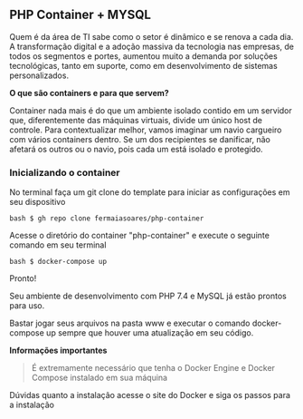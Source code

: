 ## PHP Container + MYSQL

Quem é da área de TI sabe como o setor é dinâmico e se renova a cada dia. A transformação digital e a adoção massiva da tecnologia nas empresas, de todos os segmentos e portes, aumentou muito a demanda por soluções tecnológicas, tanto em suporte, como em desenvolvimento de sistemas personalizados.


**O que são containers e para que servem?**

Container nada mais é do que um ambiente isolado contido em um servidor que, diferentemente das máquinas virtuais, divide um único host de controle. Para contextualizar melhor, vamos imaginar um navio cargueiro com vários containers dentro. Se um dos recipientes se danificar, não afetará os outros ou o navio, pois cada um está isolado e protegido.

### Inicializando o container

No terminal faça um git clone do template para iniciar as configurações em seu dispositivo

``bash $ gh repo clone fermaiasoares/php-container``

Acesse o diretório do container "php-container" e execute o seguinte comando em seu terminal

``bash $ docker-compose up``

Pronto!

Seu ambiente de desenvolvimento com PHP 7.4 e MySQL já estão prontos para uso.

Bastar jogar seus arquivos na pasta www e executar o comando docker-compose up sempre que houver uma atualização em seu código.

**Informações importantes**

> É extremamente necessário que tenha o Docker Engine 
> e Docker Compose instalado em sua máquina

Dúvidas quanto a instalação acesse o site do Docker e siga os passos para a instalação